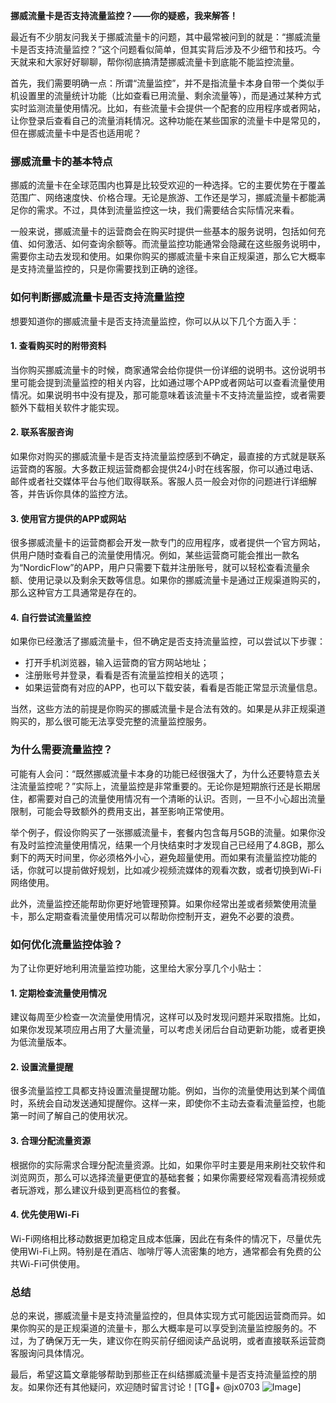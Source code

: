 **挪威流量卡是否支持流量监控？——你的疑惑，我来解答！**

最近有不少朋友问我关于挪威流量卡的问题，其中最常被问到的就是：“挪威流量卡是否支持流量监控？”这个问题看似简单，但其实背后涉及不少细节和技巧。今天就来和大家好好聊聊，帮你彻底搞清楚挪威流量卡到底能不能监控流量。

首先，我们需要明确一点：所谓“流量监控”，并不是指流量卡本身自带一个类似手机设置里的流量统计功能（比如查看已用流量、剩余流量等），而是通过某种方式实时监测流量使用情况。比如，有些流量卡会提供一个配套的应用程序或者网站，让你登录后查看自己的流量消耗情况。这种功能在某些国家的流量卡中是常见的，但在挪威流量卡中是否也适用呢？

### **挪威流量卡的基本特点**
挪威的流量卡在全球范围内也算是比较受欢迎的一种选择。它的主要优势在于覆盖范围广、网络速度快、价格合理。无论是旅游、工作还是学习，挪威流量卡都能满足你的需求。不过，具体到流量监控这一块，我们需要结合实际情况来看。

一般来说，挪威流量卡的运营商会在购买时提供一些基本的服务说明，包括如何充值、如何激活、如何查询余额等。而流量监控功能通常会隐藏在这些服务说明中，需要你主动去发现和使用。如果你购买的挪威流量卡来自正规渠道，那么它大概率是支持流量监控的，只是你需要找到正确的途径。

### **如何判断挪威流量卡是否支持流量监控**
想要知道你的挪威流量卡是否支持流量监控，你可以从以下几个方面入手：

#### **1. 查看购买时的附带资料**
当你购买挪威流量卡的时候，商家通常会给你提供一份详细的说明书。这份说明书里可能会提到流量监控的相关内容，比如通过哪个APP或者网站可以查看流量使用情况。如果说明书中没有提及，那可能意味着该流量卡不支持流量监控，或者需要额外下载相关软件才能实现。

#### **2. 联系客服咨询**
如果你对购买的挪威流量卡是否支持流量监控感到不确定，最直接的方式就是联系运营商的客服。大多数正规运营商都会提供24小时在线客服，你可以通过电话、邮件或者社交媒体平台与他们取得联系。客服人员一般会对你的问题进行详细解答，并告诉你具体的监控方法。

#### **3. 使用官方提供的APP或网站**
很多挪威流量卡的运营商都会开发一款专门的应用程序，或者提供一个官方网站，供用户随时查看自己的流量使用情况。例如，某些运营商可能会推出一款名为“NordicFlow”的APP，用户只需要下载并注册账号，就可以轻松查看流量余额、使用记录以及剩余天数等信息。如果你的挪威流量卡是通过正规渠道购买的，那么这种官方工具通常是存在的。

#### **4. 自行尝试流量监控**
如果你已经激活了挪威流量卡，但不确定是否支持流量监控，可以尝试以下步骤：
- 打开手机浏览器，输入运营商的官方网站地址；
- 注册账号并登录，看看是否有流量监控相关的选项；
- 如果运营商有对应的APP，也可以下载安装，看看是否能正常显示流量信息。

当然，这些方法的前提是你购买的挪威流量卡是合法有效的。如果是从非正规渠道购买的，那么很可能无法享受完整的流量监控服务。

### **为什么需要流量监控？**
可能有人会问：“既然挪威流量卡本身的功能已经很强大了，为什么还要特意去关注流量监控呢？”实际上，流量监控是非常重要的。无论你是短期旅行还是长期居住，都需要对自己的流量使用情况有一个清晰的认识。否则，一旦不小心超出流量限制，可能会导致额外的费用支出，甚至影响正常使用。

举个例子，假设你购买了一张挪威流量卡，套餐内包含每月5GB的流量。如果你没有及时监控流量使用情况，结果一个月快结束时才发现自己已经用了4.8GB，那么剩下的两天时间里，你必须格外小心，避免超量使用。而如果有流量监控功能的话，你就可以提前做好规划，比如减少视频流媒体的观看次数，或者切换到Wi-Fi网络使用。

此外，流量监控还能帮助你更好地管理预算。如果你经常出差或者频繁使用流量卡，那么定期查看流量使用情况可以帮助你控制开支，避免不必要的浪费。

### **如何优化流量监控体验？**
为了让你更好地利用流量监控功能，这里给大家分享几个小贴士：

#### **1. 定期检查流量使用情况**
建议每周至少检查一次流量使用情况，这样可以及时发现问题并采取措施。比如，如果你发现某项应用占用了大量流量，可以考虑关闭后台自动更新功能，或者更换为低流量版本。

#### **2. 设置流量提醒**
很多流量监控工具都支持设置流量提醒功能。例如，当你的流量使用达到某个阈值时，系统会自动发送通知提醒你。这样一来，即使你不主动去查看流量监控，也能第一时间了解自己的使用状况。

#### **3. 合理分配流量资源**
根据你的实际需求合理分配流量资源。比如，如果你平时主要是用来刷社交软件和浏览网页，那么可以选择流量更便宜的基础套餐；如果你需要经常观看高清视频或者玩游戏，那么建议升级到更高档位的套餐。

#### **4. 优先使用Wi-Fi**
Wi-Fi网络相比移动数据更加稳定且成本低廉，因此在有条件的情况下，尽量优先使用Wi-Fi上网。特别是在酒店、咖啡厅等人流密集的地方，通常都会有免费的公共Wi-Fi可供使用。

### **总结**
总的来说，挪威流量卡是支持流量监控的，但具体实现方式可能因运营商而异。如果你购买的是正规渠道的流量卡，那么大概率是可以享受到流量监控服务的。不过，为了确保万无一失，建议你在购买前仔细阅读产品说明，或者直接联系运营商客服询问具体情况。

最后，希望这篇文章能够帮助到那些正在纠结挪威流量卡是否支持流量监控的朋友。如果你还有其他疑问，欢迎随时留言讨论！[TG💪+ @jx0703 ![Image](https://github.com/user-attachments/assets/dbca1d08-cadb-493c-b0ec-ad6f7a83f270)]